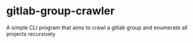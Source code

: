 # gitlab-group-crawler
A simple CLI program that aims to crawl a gitlab group and enumerate all projects recursively
